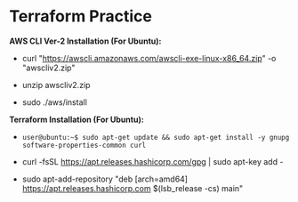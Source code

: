 # Terraform Practice

**AWS CLI Ver-2 Installation (For Ubuntu):** 

- curl "https://awscli.amazonaws.com/awscli-exe-linux-x86_64.zip" -o "awscliv2.zip"

- unzip awscliv2.zip

- sudo ./aws/install

**Terraform Installation (For Ubuntu):**

- ```user@ubuntu:~$ sudo apt-get update && sudo apt-get install -y gnupg software-properties-common curl```

- curl -fsSL https://apt.releases.hashicorp.com/gpg | sudo apt-key add -

- sudo apt-add-repository "deb [arch=amd64] https://apt.releases.hashicorp.com $(lsb_release -cs) main"